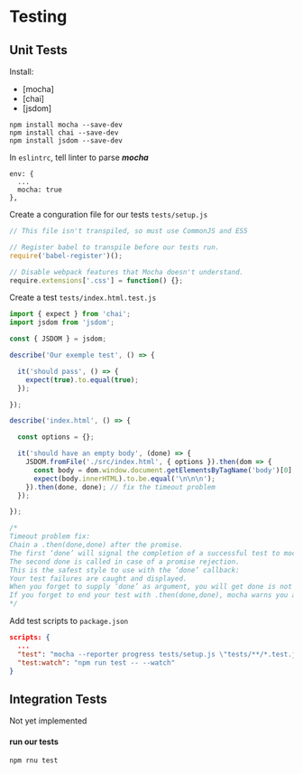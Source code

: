 # Testing

## Unit Tests
Install:
+ [mocha]
+ [chai]
+ [jsdom]
```
npm install mocha --save-dev
npm install chai --save-dev
npm install jsdom --save-dev
```

In `eslintrc`, tell linter to parse _**mocha**_
```
env: {
  ...
  mocha: true
},
```

Create a conguration file for our tests `tests/setup.js`
```javascript
// This file isn't transpiled, so must use CommonJS and ES5

// Register babel to transpile before our tests run.
require('babel-register')();

// Disable webpack features that Mocha doesn't understand.
require.extensions['.css'] = function() {};
```

Create a test `tests/index.html.test.js`
```javascript
import { expect } from 'chai';
import jsdom from 'jsdom';

const { JSDOM } = jsdom;

describe('Our exemple test', () => {

  it('should pass', () => {
    expect(true).to.equal(true);
  });

});

describe('index.html', () => {

  const options = {};

  it('should have an empty body', (done) => {
    JSDOM.fromFile('./src/index.html', { options }).then(dom => {
      const body = dom.window.document.getElementsByTagName('body')[0];
      expect(body.innerHTML).to.be.equal('\n\n\n');
    }).then(done, done); // fix the timeout problem
  });

});

/*
Timeout problem fix:
Chain a .then(done,done) after the promise.
The first ‘done’ will signal the completion of a successful test to mocha.
The second done is called in case of a promise rejection.
This is the safest style to use with the ‘done’ callback:
Your test failures are caught and displayed.
When you forget to supply ‘done’ as argument, you will get done is not defined.
If you forget to end your test with .then(done,done), mocha warns you about a missing ‘done’.
*/
```

Add test scripts to `package.json`
```json
scripts: {
  ...
  "test": "mocha --reporter progress tests/setup.js \"tests/**/*.test.js\"",
  "test:watch": "npm run test -- --watch"
}
```

## Integration Tests
Not yet implemented

#### run our tests
```
npm rnu test
```
